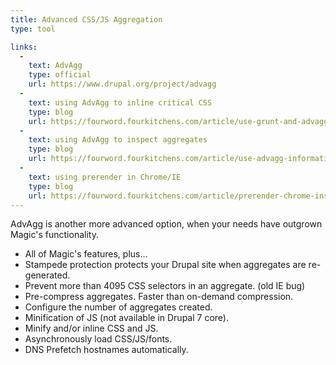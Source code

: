 ```yaml
---
title: Advanced CSS/JS Aggregation
type: tool

links:
  -
    text: AdvAgg
    type: official
    url: https://www.drupal.org/project/advagg
  -
    text: using AdvAgg to inline critical CSS
    type: blog
    url: https://fourword.fourkitchens.com/article/use-grunt-and-advagg-inline-critical-css-drupal-7-theme
  -
    text: using AdvAgg to inspect aggregates
    type: blog
    url: https://fourword.fourkitchens.com/article/use-advagg-information-tab-debug-or-optimize-css-and-js-aggregates-drupal-7
  -
    text: using prerender in Chrome/IE
    type: blog
    url: https://fourword.fourkitchens.com/article/prerender-chrome-instant-page-loads
---
```


AdvAgg is another more advanced option, when your needs have outgrown Magic's functionality.

* All of Magic's features, plus...
* Stampede protection protects your Drupal site when aggregates are re-generated.
* Prevent more than 4095 CSS selectors in an aggregate. (old IE bug)
* Pre-compress aggregates. Faster than on-demand compression.
* Configure the number of aggregates created.
* Minification of JS (not available in Drupal 7 core).
* Minify and/or inline CSS and JS.
* Asynchronously load CSS/JS/fonts.
* DNS Prefetch hostnames automatically.
